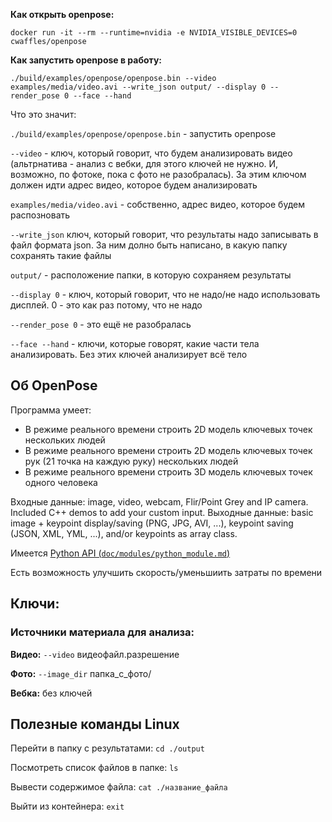 ﻿**Как открыть openpose:**

```
docker run -it --rm --runtime=nvidia -e NVIDIA_VISIBLE_DEVICES=0 cwaffles/openpose
```

**Как запустить openpose в работу:**

```
./build/examples/openpose/openpose.bin --video examples/media/video.avi --write_json output/ --display 0 --render_pose 0 --face --hand
```

Что это значит:

```./build/examples/openpose/openpose.bin``` - запустить openpose

```--video``` - ключ, который говорит, что будем анализировать видео (альтрнатива - анализ с вебки, для этого ключей не нужно. И, возможно, по фотоке, пока с фото не разобралась). За этим ключом должен идти адрес видео, которое будем анализировать

```examples/media/video.avi``` - собственно, адрес видео, которое будем распозновать

```--write_json``` ключ, который говорит, что результаты надо записывать в файл формата json. За ним долно быть написано, в какую папку сохранять такие файлы

```output/``` - расположение папки, в которую сохраняем результаты

```--display 0``` - ключ, который говорит, что не надо/не надо использовать дисплей. 0 - это как раз потому, что не надо

```--render_pose 0``` - это ещё не разобралась

```--face --hand``` - ключи, которые говорят, какие части тела анализировать. Без этих ключей анализирует всё тело

## Об OpenPose
Программа умеет:
- В режиме реального времени строить 2D модель ключевых точек нескольких людей
- В режиме реального времени строить 2D модель ключевых точек рук (21 точка на каждую руку) нескольких людей
- В режиме реального времени строить 3D модель ключевых точек одного человека

Входные данные: image, video, webcam, Flir/Point Grey and IP camera. Included C++ demos to add your custom input.
Выходные данные: basic image + keypoint display/saving (PNG, JPG, AVI, ...), keypoint saving (JSON, XML, YML, ...), and/or keypoints as array class.

Имеется [Python API (```doc/modules/python_module.md```)](https://github.com/CMU-Perceptual-Computing-Lab/openpose/blob/master/doc/modules/python_module.md)

Есть возможность улучшить скорость/уменьшиить затраты по времени

## Ключи:
### Источники материала для анализа:

**Видео:**
```--video``` видеофайл.разрешение

**Фото:**
```--image_dir``` папка_с_фото/

**Вебка:**
без ключей

## Полезные команды Linux
Перейти в папку с результатами:
```cd ./output```

Посмотреть список файлов в папке:
```ls```

Вывести содержимое файла:
```cat ./название_файла```

Выйти из контейнера:
```exit```
